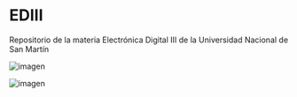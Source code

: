 # EDIII
Repositorio de la materia Electrónica Digital III de la Universidad Nacional de San Martín

![imagen](https://github.com/user-attachments/assets/0af18fc6-da3f-4e06-b15b-5042ded6bac9)

![imagen](https://github.com/user-attachments/assets/7a13908f-6ddf-4355-a388-272d3c5f4e1a)
